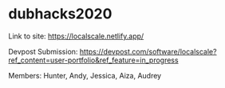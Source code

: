 # dubhacks2020

Link to site:
https://localscale.netlify.app/

Devpost Submission:
https://devpost.com/software/localscale?ref_content=user-portfolio&ref_feature=in_progress


Members: Hunter, Andy, Jessica, Aiza, Audrey

